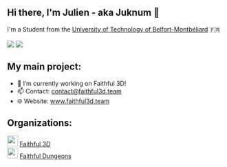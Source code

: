 ## Hi there, I'm Julien - aka Juknum 👋
I'm a Student from the [University of Technology of Belfort-Montbéliard](https://www.utbm.fr/) 🇫🇷  
<br/>
[![](https://github-readme-stats.vercel.app/api?username=Juknum&hide_title=true&hide=prs&show_icons=true&theme=dark)](#) 
[![](https://github-readme-stats.vercel.app/api/top-langs/?username=Juknum&layout=compact&hide_title=true&theme=dark)](#)


## My main project:
- 🔭 I’m currently working on Faithful 3D!
- 📫 Contact: contact@faithful3d.team
- 🌐 Website: www.faithful3d.team

## Organizations:

<img width="25px" src="https://avatars1.githubusercontent.com/u/66220778?s=200&v=4"/> [Faithful 3D](https://github.com/Faithful3D)
<br/>
<img width="25px" src="https://avatars0.githubusercontent.com/u/66944654?s=200&v=4"/> [Faithful Dungeons](https://github.com/Faithful-Dungeons)
